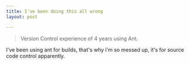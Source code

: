 ```yaml
---
title: I've been doing this all wrong
layout: post

---
```


> Version Control experience of 4 years using Ant.

I've been using ant for builds, that's why i'm so messed up, it's for source code control apparently.
